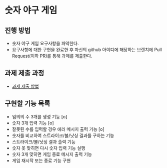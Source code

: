 # 숫자 야구 게임
## 진행 방법
* 숫자 야구 게임 요구사항을 파악한다.
* 요구사항에 대한 구현을 완료한 후 자신의 github 아이디에 해당하는 브랜치에 Pull Request(이하 PR)를 통해 과제를 제출한다.

## 과제 제출 과정
* [과제 제출 방법](https://github.com/next-step/nextstep-docs/tree/master/precourse)

## 구현할 기능 목록
* 임의의 수 3개를 생성 기능 [o]
* 숫자 3개 입력 기능 [o]
* 잘못된 수를 입력할 경우 에러 메시지 출력 기능 [o]
* 숫자를 비교하여 스트라이크/볼/낫싱 결과를 구하는 기능
* 스트라이크/볼/낫싱 결과 출력 기능
* 숫자 못 맞히면 다시 숫자 입력 기능 실행
* 숫자 3개 맞히면 게임 종료 메시지 출력 기능
* 게임 재시작 또는 종료 기능 구현
